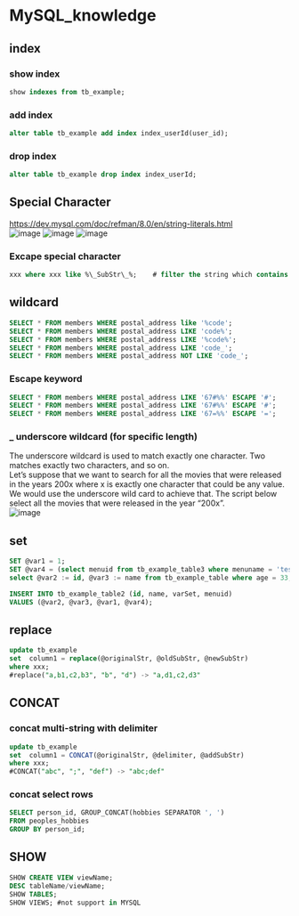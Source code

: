 # MySQL_knowledge

## index
### show index
```sql
show indexes from tb_example;
```
### add index
```sql
alter table tb_example add index index_userId(user_id);
```
### drop index
```sql
alter table tb_example drop index index_userId;
```
## Special Character
https://dev.mysql.com/doc/refman/8.0/en/string-literals.html <br>
![image](https://user-images.githubusercontent.com/54012569/157643912-ffd5164d-1773-474e-9c79-dbf02718f428.png)
![image](https://user-images.githubusercontent.com/54012569/157644044-478b8275-b83f-41ab-a1fe-3089dc128b33.png)
![image](https://user-images.githubusercontent.com/54012569/157644108-03876c65-6b1e-4404-803c-275805505abb.png)

### Excape special character
```sql
xxx where xxx like %\_SubStr\_%;    # filter the string which contains "_SubStr_"
```
## wildcard
```sql
SELECT * FROM members WHERE postal_address like '%code';
SELECT * FROM members WHERE postal_address LIKE 'code%';
SELECT * FROM members WHERE postal_address LIKE '%code%';
SELECT * FROM members WHERE postal_address LIKE 'code_';
SELECT * FROM members WHERE postal_address NOT LIKE 'code_';
```
### Escape keyword
```sql
SELECT * FROM members WHERE postal_address LIKE '67#%%' ESCAPE '#';     #check for the string “67%”
SELECT * FROM members WHERE postal_address LIKE '67#%%' ESCAPE '#';     #search for the movie “67% Guilty”
SELECT * FROM members WHERE postal_address LIKE '67=%%' ESCAPE '=';     #search for the movie “67% Guilty”
```
### _ underscore wildcard (for specific length)
The underscore wildcard is used to match exactly one character. Two matches exactly two characters, and so on. <br>
Let’s suppose that we want to search for all the movies that were released in the years 200x where x is exactly one character that could be any value. We would use the underscore wild card to achieve that. The script below select all the movies that were released in the year “200x”.<br>
![image](https://user-images.githubusercontent.com/54012569/157644583-8991cbf0-5410-461e-a694-4f1785f28604.png)


## set
```sql
SET @var1 = 1;
SET @var4 = (select menuid from tb_example_table3 where menuname = 'test');
select @var2 := id, @var3 := name from tb_example_table where age = 33;

INSERT INTO tb_example_table2 (id, name, varSet, menuid)
VALUES (@var2, @var3, @var1, @var4);
```

## replace
```sql
update tb_example
set  column1 = replace(@originalStr, @oldSubStr, @newSubStr)
where xxx;
#replace("a,b1,c2,b3", "b", "d") -> "a,d1,c2,d3"
```

## CONCAT
### concat multi-string with delimiter
```sql
update tb_example
set  column1 = CONCAT(@originalStr, @delimiter, @addSubStr)
where xxx;
#CONCAT("abc", ";", "def") -> "abc;def"
```
### concat select rows
```sql
SELECT person_id, GROUP_CONCAT(hobbies SEPARATOR ', ')
FROM peoples_hobbies
GROUP BY person_id;
```

## SHOW
```sql
SHOW CREATE VIEW viewName;
DESC tableName/viewName;
SHOW TABLES;
SHOW VIEWS; #not support in MYSQL
```

